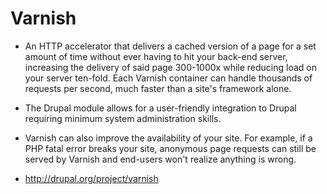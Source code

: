 # Varnish

* An HTTP accelerator that delivers a cached version of a page for a set amount of time without ever having to hit your back-end server, increasing the delivery of said page 300-1000x while reducing load on your server ten-fold. Each Varnish container can handle thousands of requests per second, much faster than a site's framework alone.

* The Drupal module allows for a user-friendly integration to Drupal requiring minimum system administration skills.

* Varnish can also improve the availability of your site. For example, if a PHP fatal error breaks your site, anonymous page requests can still be served by Varnish and end-users won't realize anything is wrong.

* http://drupal.org/project/varnish
